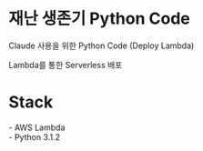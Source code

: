 # 재난 생존기 Python Code

Claude 사용을 위한 Python Code (Deploy Lambda) <br/>

Lambda를 통한 Serverless 배포


<h1> Stack </h1>
- AWS Lambda <br/>
- Python 3.1.2 <br/>


